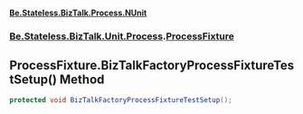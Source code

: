 #### [Be.Stateless.BizTalk.Process.NUnit](README.md 'README')
### [Be.Stateless.BizTalk.Unit.Process](Be.Stateless.BizTalk.Unit.Process.md 'Be.Stateless.BizTalk.Unit.Process').[ProcessFixture](ProcessFixture.md 'Be.Stateless.BizTalk.Unit.Process.ProcessFixture')

## ProcessFixture.BizTalkFactoryProcessFixtureTestSetup() Method

```csharp
protected void BizTalkFactoryProcessFixtureTestSetup();
```
